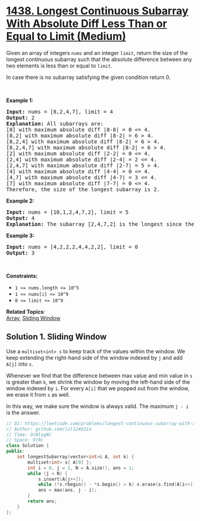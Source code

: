# [1438. Longest Continuous Subarray With Absolute Diff Less Than or Equal to Limit (Medium)](https://leetcode.com/problems/longest-continuous-subarray-with-absolute-diff-less-than-or-equal-to-limit/)

<p>Given an&nbsp;array of integers <code>nums</code> and an&nbsp;integer <code>limit</code>, return the size of the longest continuous subarray such that the absolute difference between any two elements is less than or equal to&nbsp;<code>limit</code><em>.</em></p>

<p>In case there is no subarray satisfying the given condition return 0.</p>

<p>&nbsp;</p>
<p><strong>Example 1:</strong></p>

<pre><strong>Input:</strong> nums = [8,2,4,7], limit = 4
<strong>Output:</strong> 2 
<strong>Explanation:</strong> All subarrays are: 
[8] with maximum absolute diff |8-8| = 0 &lt;= 4.
[8,2] with maximum absolute diff |8-2| = 6 &gt; 4. 
[8,2,4] with maximum absolute diff |8-2| = 6 &gt; 4.
[8,2,4,7] with maximum absolute diff |8-2| = 6 &gt; 4.
[2] with maximum absolute diff |2-2| = 0 &lt;= 4.
[2,4] with maximum absolute diff |2-4| = 2 &lt;= 4.
[2,4,7] with maximum absolute diff |2-7| = 5 &gt; 4.
[4] with maximum absolute diff |4-4| = 0 &lt;= 4.
[4,7] with maximum absolute diff |4-7| = 3 &lt;= 4.
[7] with maximum absolute diff |7-7| = 0 &lt;= 4. 
Therefore, the size of the longest subarray is 2.
</pre>

<p><strong>Example 2:</strong></p>

<pre><strong>Input:</strong> nums = [10,1,2,4,7,2], limit = 5
<strong>Output:</strong> 4 
<strong>Explanation:</strong> The subarray [2,4,7,2] is the longest since the maximum absolute diff is |2-7| = 5 &lt;= 5.
</pre>

<p><strong>Example 3:</strong></p>

<pre><strong>Input:</strong> nums = [4,2,2,2,4,4,2,2], limit = 0
<strong>Output:</strong> 3
</pre>

<p>&nbsp;</p>
<p><strong>Constraints:</strong></p>

<ul>
	<li><code>1 &lt;= nums.length &lt;= 10^5</code></li>
	<li><code>1 &lt;= nums[i] &lt;= 10^9</code></li>
	<li><code>0 &lt;= limit &lt;= 10^9</code></li>
</ul>

**Related Topics**:  
[Array](https://leetcode.com/tag/array/), [Sliding Window](https://leetcode.com/tag/sliding-window/)

## Solution 1. Sliding Window

Use a `multiset<int> s` to keep track of the values within the window. We keep extending the right-hand side of the window indexed by `j` and add `A[j]` into `s`.

Whenever we find that the difference between max value and min value in `s` is greater than `k`, we shrink the window by moving the left-hand side of the window indexed by `i`. For every `A[i]` that we popped out from the window, we erase it from `s` as well.

In this way, we make sure the window is always valid. The maximum `j - i` is the answer.

```cpp
// OJ: https://leetcode.com/problems/longest-continuous-subarray-with-absolute-diff-less-than-or-equal-to-limit/
// Author: github.com/lzl124631x
// Time: O(NlogN)
// Space: O(N)
class Solution {
public:
    int longestSubarray(vector<int>& A, int k) {
        multiset<int> s{ A[0] };
        int i = 0, j = 1, N = A.size(), ans = 1;
        while (j < N) {
            s.insert(A[j++]);
            while (*s.rbegin() - *s.begin() > k) s.erase(s.find(A[i++]));
            ans = max(ans, j - i);
        }
        return ans;
    }
};
```